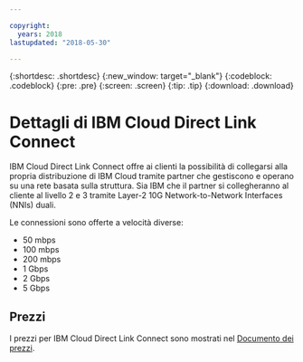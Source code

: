```yaml
---

copyright:
  years: 2018
lastupdated: "2018-05-30"

---
```


{:shortdesc: .shortdesc}
{:new_window: target="_blank"}
{:codeblock: .codeblock}
{:pre: .pre}
{:screen: .screen}
{:tip: .tip}
{:download: .download}

# Dettagli di IBM Cloud Direct Link Connect

IBM Cloud Direct Link Connect offre ai clienti la possibilità di collegarsi alla propria distribuzione di IBM Cloud tramite partner che gestiscono e operano su una rete basata sulla struttura. Sia IBM che il partner si collegheranno al cliente al livello 2 e 3 tramite Layer-2 10G Network-to-Network Interfaces (NNIs) duali.

Le connessioni sono offerte a velocità diverse:

* 50 mbps
* 100 mbps
* 200 mbps
* 1 Gbps
* 2 Gbps
* 5 Gbps

## Prezzi

I prezzi per IBM Cloud Direct Link Connect sono mostrati nel [Documento dei prezzi](pricing.html).


